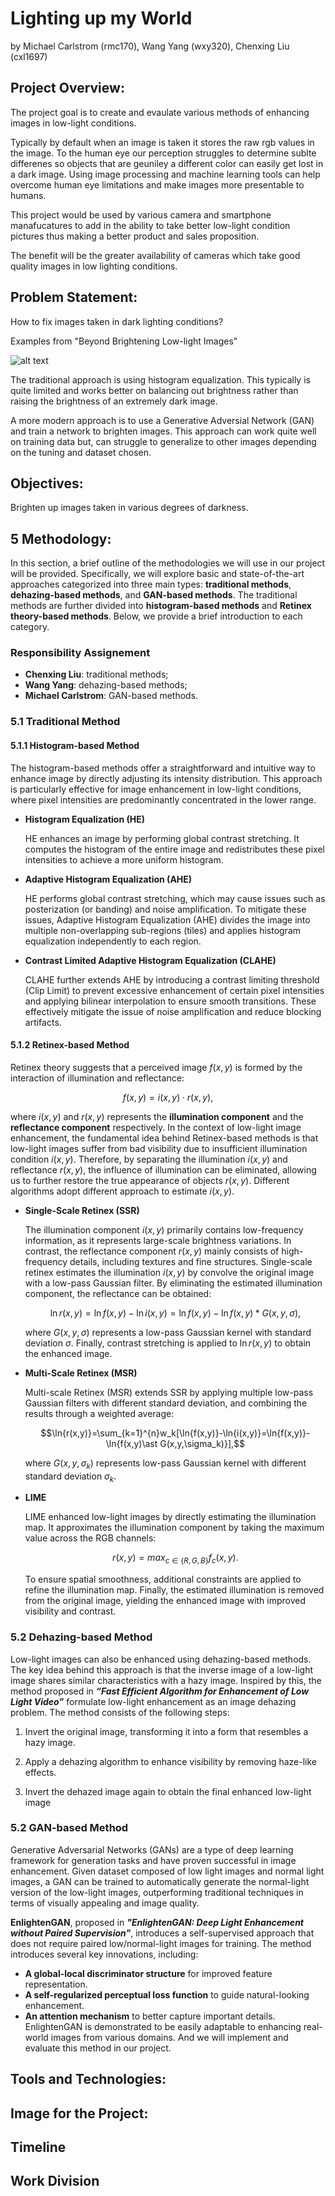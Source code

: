# Lighting up my World

by Michael Carlstrom (rmc170), Wang Yang (wxy320), Chenxing Liu (cxl1697)

## Project Overview:

The project goal is to create and evaulate various methods of enhancing images in low-light conditions.

Typically by default when an image is taken it stores the raw rgb values in the image. To the human eye our perception struggles to determine sublte differenes so objects that are geuniley a different color can easily get lost in a dark image. Using image processing and machine learning tools can help overcome human eye limitations and make images more presentable to humans.

This project would be used by various camera and smartphone manafucatures to add in the ability to take better low-light condition pictures thus making a better product and sales proposition.

The benefit will be the greater availability of cameras which take good quality images in low lighting conditions. 


## Problem Statement:

How to fix images taken in dark lighting conditions?

Examples from "Beyond Brightening Low-light Images"

![alt text](images/11263_2020_1407_Fig19_HTML.png)

The traditional approach is using histogram equalization. This typically is quite limited and works better on balancing out brightness rather than raising the brightness of an extremely dark image.

A more modern approach is to use a Generative Adversial Network (GAN) and train a network to brighten images. This approach can work quite well on training data but, can struggle to generalize to other images depending on the tuning and dataset chosen.

## Objectives:

Brighten up images taken in various degrees of darkness.

## 5 Methodology:

In this section, a brief outline of the methodologies we will use in our project will be provided. Specifically, we will explore basic and state-of-the-art approaches categorized into three main types: **traditional methods**, **dehazing-based methods**, and **GAN-based methods**. The traditional methods are further divided into **histogram-based methods** and **Retinex theory-based methods**. Below, we provide a brief introduction to each category.

### Responsibility Assignement
* **Chenxing Liu**: traditional methods;
* **Wang Yang**: dehazing-based methods;
* **Michael Carlstrom**: GAN-based methods.

### 5.1 Traditional Method
#### 5.1.1 Histogram-based Method

The histogram-based methods offer a straightforward and intuitive way to enhance image by directly adjusting its intensity distribution. This approach is particularly effective for image enhancement in low-light conditions, where pixel intensities are predominantly concentrated in the lower range. 

* **Histogram Equalization (HE)**
  
  HE enhances an image by performing global contrast stretching. It computes the histogram of the entire image and redistributes these pixel intensities to achieve a more uniform histogram.
   
* **Adaptive Histogram Equalization (AHE)**
  
  HE performs global contrast stretching, which may cause issues such as posterization (or banding) and noise amplification. To mitigate these issues, Adaptive Histogram Equalization (AHE) divides the image into multiple non-overlapping sub-regions (tiles) and applies histogram equalization independently to each region.
  
* **Contrast Limited Adaptive Histogram Equalization (CLAHE)**
  
  CLAHE further extends AHE by introducing a contrast limiting threshold (Clip Limit) to prevent excessive enhancement of certain pixel intensities and applying bilinear interpolation to ensure smooth transitions. These effectively mitigate the issue of noise amplification and reduce blocking artifacts.
  
#### 5.1.2 Retinex-based Method

  Retinex theory suggests that a perceived image $f(x,y)$ is formed by the interaction of illumination and reflectance:
  
  $$f(x,y)=i(x,y) \cdot r(x,y),$$
  
  where $i(x,y)$ and $r(x,y)$ represents the **illumination component** and the **reflectance component** respectively. In the context of low-light image enhancement, the fundamental idea behind Retinex-based methods is that low-light images suffer from bad visibility due to insufficient illumination condition $i(x,y)$. Therefore, by separating the illumination $i(x,y)$ and reflectance $r(x,y)$, the influence of illumination can be eliminated, allowing us to further restore the true appearance of objects $r(x,y)$. Different algorithms adopt different approach to estimate $i(x,y)$.

* **Single-Scale Retinex (SSR)**
  
  The illumination component $i(x,y)$ primarily contains low-frequency information, as it represents large-scale brightness variations. In contrast, the reflectance component $r(x,y)$ mainly consists of high-frequency details, including textures and fine structures. Single-scale retinex estimates the illumination $i(x,y)$ by convolve the original image with a low-pass Gaussian filter. By eliminating the estimated illumination component, the reflectance can be obtained:

  $$\ln{r(x,y)}=\ln{f(x,y)}-\ln{i(x,y)}=\ln{f(x,y)}-\ln{f(x,y)\ast G(x,y,\sigma)},$$

  where $G(x,y,\sigma)$ represents a low-pass Gaussian kernel with standard deviation $\sigma$. Finally, contrast stretching is applied to $\ln{⁡r(x,y)}$ to obtain the enhanced image.
  
* **Multi-Scale Retinex (MSR)**
  
  Multi-scale Retinex (MSR) extends SSR by applying multiple low-pass Gaussian filters with different standard deviation, and combining the results through a weighted average:
  
  $$\ln{r(x,y)}=\sum_{k=1}^{n}w_k[\ln{f(x,y)}-\ln{i(x,y)}=\ln{f(x,y)}-\ln{f(x,y)\ast G(x,y,\sigma_k)}],$$

  where $G(x,y,\sigma_k)$ represents low-pass Gaussian kernel with different standard deviation $\sigma_k$.

* **LIME**
  
  LIME enhanced low-light images by directly estimating the illumination map. It approximates the illumination component by taking the maximum value across the RGB channels:
  
  $$r(x,y)=max_{c\in\lbrace R,G,B \rbrace}f_c(x,y).$$

  To ensure spatial smoothness, additional constraints are applied to refine the illumination map. Finally, the estimated illumination is removed from the original image, yielding the enhanced image with improved visibility and contrast.

  
### 5.2 Dehazing-based Method

Low-light images can also be enhanced using dehazing-based methods. The key idea behind this approach is that the inverse image of a low-light image shares similar characteristics with a hazy image. Inspired by this, the method proposed in ***“Fast Efficient Algorithm for Enhancement of Low Light Video”*** formulate low-light enhancement as an image dehazing problem. The method consists of the following steps:

1. Invert the original image, transforming it into a form that resembles a hazy image.

2. Apply a dehazing algorithm to enhance visibility by removing haze-like effects.

3. Invert the dehazed image again to obtain the final enhanced low-light image

### 5.2 GAN-based Method

  Generative Adversarial Networks (GANs) are a type of deep learning framework for generation tasks and have proven successful in image enhancement. Given dataset composed of low light images and normal light images, a GAN can be trained to automatically generate the normal-light version of the low-light images, outperforming traditional techniques in terms of visually appealing and image quality.
  
**EnlightenGAN**, proposed in ***"EnlightenGAN: Deep Light Enhancement without Paired Supervision"***, introduces a self-supervised approach that does not require paired low/normal-light images for training. The method introduces several key innovations, including:

* **A global-local discriminator structure** for improved feature representation.
* **A self-regularized perceptual loss function** to guide natural-looking enhancement.
* **An attention mechanism** to better capture important details.
EnlightenGAN is demonstrated to be easily adaptable to enhancing real-world images from various domains. And we will implement and evaluate this method in our project.

## Tools and Technologies:

## Image for the Project:

## Timeline

## Work Division
